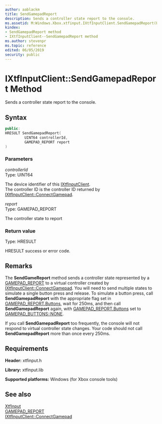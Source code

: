 ```yaml
---
author: aablackm
title: SendGamepadReport
description: Sends a controller state report to the console.
ms.assetid: M:Windows.Xbox.xtfinput.IXtfInputClient.SendGamepadReport(UINT64,GAMEPAD_REPORT)
kindex:
- SendGamepadReport method
- IXtfInputClient--SendGamepadReport method
ms.author: stevenpr
ms.topic: reference
edited: 06/05/2019
security: public
---
```


# IXtfInputClient::SendGamepadReport Method
Sends a controller state report to the console.
<a id="syntaxSection"></a>



## Syntax  

```cpp
public:
HRESULT SendGamepadReport(
         UINT64 controllerId,
         GAMEPAD_REPORT report
)  
```

<a id="ID4EG"></a>



### Parameters  

*controllerId*  
Type: UINT64 

The device identifier of this [IXtfInputClient](../ixtfinputclient-xtfinput-xbox-windows-t.md).  
The controller ID is the controller ID returned by [IXtfInputClient::ConnectGamepad](connectgamepad-ixtfinputclient-xtfinput-xbox-windows-m.md).

*report*  
Type: GAMEPAD_REPORT 

The controller state to report

<a id="ID4EP"></a>



### Return value  
Type: HRESULT 

HRESULT success or error code.
<a id="remarks"></a>



## Remarks  

The **SendGameReport** method sends a controller state represented by a [GAMEPAD_REPORT](../../../structures/GAMEPAD_REPORT-xtfinput-xbox-windows-t.md) to a virtual controller created by [IXtfInputClient::ConnectGamepad](connectgamepad-ixtfinputclient-xtfinput-xbox-windows-m.md). You will need to send multiple states to simulate a single button press and release. To simulate a button press, call **SendGamepadReport** with the appropriate flag set in [GAMEPAD_REPORT.Buttons](../../../structures/GAMEPAD_REPORT-xtfinput-xbox-windows-t.md), wait for 250ms, and then call **SendGamepadReport** again, with [GAMEPAD_REPORT.Buttons](../../../structures/GAMEPAD_REPORT-xtfinput-xbox-windows-t.md) set to [GAMEPAD_BUTTONS::NONE](../../../enumerations/GAMEPAD_BUTTONS-typedef---xtfinput-xbox-windows-t.md).  

If you call **SendGamepadReport** too frequently, the console will not respond to virtual controller state changes. Your code should not call **SendGamepadReport** more than once every 250ms.   

<a id="requirements"></a>


## Requirements  

**Header:** xtfinput.h  

**Library:** xtfinput.lib  
  
**Supported platforms:** Windows (for Xbox console tools)  
  
## See also
[XtfInput](../../../xtfinput-xbox-microsoft-n.md)  
[GAMEPAD_REPORT](../../../structures/GAMEPAD_REPORT-xtfinput-xbox-windows-t.md)  
[IXtfInputClient::ConnectGamepad](connectgamepad-ixtfinputclient-xtfinput-xbox-windows-m.md)  